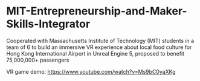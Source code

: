 # MIT-Entrepreneurship-and-Maker-Skills-Integrator
Cooperated with Massachusetts Institute of Technology (MIT) students in a team of 6 to build an immersive VR experience about local food culture for Hong Kong International Airport in Unreal Engine 5, proposed to benefit 75,000,000+ passengers

VR game demo: https://www.youtube.com/watch?v=Ms9bC0yaXKg

